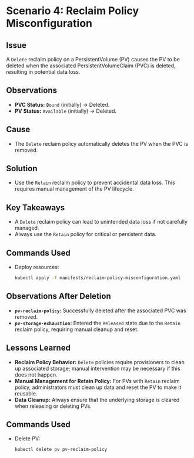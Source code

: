 # Scenario 4: Reclaim Policy Misconfiguration

## Issue
A `Delete` reclaim policy on a PersistentVolume (PV) causes the PV to be deleted when the associated PersistentVolumeClaim (PVC) is deleted, resulting in potential data loss.

## Observations
- **PVC Status:** `Bound` (initially) → Deleted.
- **PV Status:** `Available` (initially) → Deleted.

## Cause
- The `Delete` reclaim policy automatically deletes the PV when the PVC is removed.

## Solution
- Use the `Retain` reclaim policy to prevent accidental data loss. This requires manual management of the PV lifecycle.

## Key Takeaways
- A `Delete` reclaim policy can lead to unintended data loss if not carefully managed.
- Always use the `Retain` policy for critical or persistent data.

## Commands Used
- Deploy resources:
  ```bash
  kubectl apply -f manifests/reclaim-policy-misconfiguration.yaml
## Observations After Deletion

- **`pv-reclaim-policy`:** Successfully deleted after the associated PVC was removed.
- **`pv-storage-exhaustion`:** Entered the `Released` state due to the `Retain` reclaim policy, requiring manual cleanup and reset.

## Lessons Learned

- **Reclaim Policy Behavior:** `Delete` policies require provisioners to clean up associated storage; manual intervention may be necessary if this does not happen.
- **Manual Management for Retain Policy:** For PVs with `Retain` reclaim policy, administrators must clean up data and reset the PV to make it reusable.
- **Data Cleanup:** Always ensure that the underlying storage is cleared when releasing or deleting PVs.

## Commands Used

- Delete PV:
  ```bash
  kubectl delete pv pv-reclaim-policy

